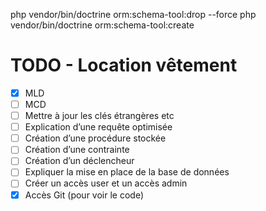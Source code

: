 

php vendor/bin/doctrine orm:schema-tool:drop --force
php vendor/bin/doctrine orm:schema-tool:create

# TODO - Location vêtement

- [x] MLD
- [ ] MCD
- [ ] Mettre à jour les clés étrangères etc
- [ ] Explication d’une requête optimisée
- [ ] Création d’une procédure stockée
- [ ] Création d’une contrainte
- [ ] Création d’un déclencheur
- [ ] Expliquer la mise en place de la base de données
- [ ] Créer un accès user et un accès admin
- [x] Accès Git (pour voir le code)